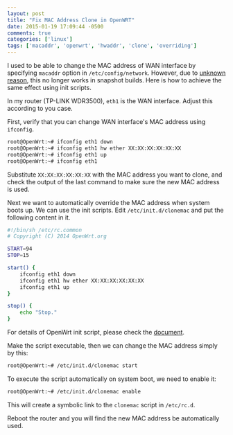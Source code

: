 ```yaml
---
layout: post
title: "Fix MAC Address Clone in OpenWRT"
date: 2015-01-19 17:09:44 -0500
comments: true
categories: ['linux']
tags: ['macaddr', 'openwrt', 'hwaddr', 'clone', 'overriding']
---
```


I used to be able to change the MAC address of WAN interface by specifying
`macaddr` option in `/etc/config/network`. However, due to [unknown reason][ticket],
this no longer works in snapshot builds. Here is how to achieve the same effect
using init scripts.

<!--more-->

In my router (TP-LINK WDR3500), `eth1` is the WAN interface. Adjust this
according to you case.

First, verify that you can change WAN interface's MAC address using `ifconfig`.

```bash
root@OpenWrt:~# ifconfig eth1 down
root@OpenWrt:~# ifconfig eth1 hw ether XX:XX:XX:XX:XX:XX
root@OpenWrt:~# ifconfig eth1 up
root@OpenWrt:~# ifconfig eth1
```

Substitute `XX:XX:XX:XX:XX:XX` with the MAC address you want to clone, and check
the output of the last command to make sure the new MAC address is used.

Next we want to automatically override the MAC address when system boots up. We
can use the init scripts. Edit `/etc/init.d/clonemac` and put the following content in it.


```bash
#!/bin/sh /etc/rc.common
# Copyright (C) 2014 OpenWrt.org

START=94
STOP=15

start() {
	ifconfig eth1 down
	ifconfig eth1 hw ether XX:XX:XX:XX:XX:XX
	ifconfig eth1 up
}

stop() {
	echo "Stop."
}
```

For details of OpenWrt init script, please check the [document][doc].

Make the script executable, then we can change the MAC address simply by this:

```bash
root@OpenWrt:~# /etc/init.d/clonemac start
```

To execute the script automatically on system boot, we need to enable it:

```bash
root@OpenWrt:~# /etc/init.d/clonemac enable
```

This will create a symbolic link to the `clonemac` script in `/etc/rc.d`.

Reboot the router and you will find the new MAC address be automatically used.



[ticket]: https://dev.openwrt.org/ticket/18488
[doc]: http://wiki.openwrt.org/doc/techref/initscripts
